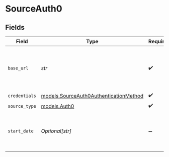 # SourceAuth0


## Fields

| Field                                                                                                                               | Type                                                                                                                                | Required                                                                                                                            | Description                                                                                                                         | Example                                                                                                                             |
| ----------------------------------------------------------------------------------------------------------------------------------- | ----------------------------------------------------------------------------------------------------------------------------------- | ----------------------------------------------------------------------------------------------------------------------------------- | ----------------------------------------------------------------------------------------------------------------------------------- | ----------------------------------------------------------------------------------------------------------------------------------- |
| `base_url`                                                                                                                          | *str*                                                                                                                               | :heavy_check_mark:                                                                                                                  | The Authentication API is served over HTTPS. All URLs referenced in the documentation have the following base `https://YOUR_DOMAIN` | https://dev-yourOrg.us.auth0.com/                                                                                                   |
| `credentials`                                                                                                                       | [models.SourceAuth0AuthenticationMethod](../models/sourceauth0authenticationmethod.md)                                              | :heavy_check_mark:                                                                                                                  | N/A                                                                                                                                 |                                                                                                                                     |
| `source_type`                                                                                                                       | [models.Auth0](../models/auth0.md)                                                                                                  | :heavy_check_mark:                                                                                                                  | N/A                                                                                                                                 |                                                                                                                                     |
| `start_date`                                                                                                                        | *Optional[str]*                                                                                                                     | :heavy_minus_sign:                                                                                                                  | UTC date and time in the format 2017-01-25T00:00:00Z. Any data before this date will not be replicated.                             | 2023-08-05T00:43:59.244Z                                                                                                            |